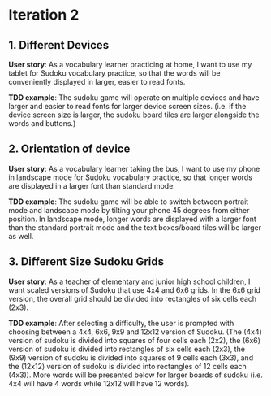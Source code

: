 # Iteration 2

## 1. Different Devices

**User story**: As a vocabulary learner practicing at home, I want to use my tablet for Sudoku vocabulary practice, so that the words will be conveniently displayed in larger, easier to read fonts. 

**TDD example**: The sudoku game will operate on multiple devices and have larger and easier to read fonts for larger device screen sizes. (i.e. if the device screen size is larger, the sudoku board tiles are larger alongside the words and buttons.)

## 2. Orientation of device

**User story**: As a vocabulary learner taking the bus, I want to use my phone in landscape mode for Sudoku vocabulary practice, so that longer words are displayed in a larger font than standard mode.

**TDD example**: The sudoku game will be able to switch between portrait mode and landscape mode by tilting your phone 45 degrees from either position. In landscape mode, longer words are displayed with a larger font than the standard portrait mode and the text boxes/board tiles will be larger as well.


## 3. Different Size Sudoku Grids

**User story**: As a teacher of elementary and junior high school children, I want scaled versions of Sudoku that use 4x4 and 6x6 grids. In the 6x6 grid version, the overall grid should be divided into rectangles of six cells each (2x3).

**TDD example**: After selecting a difficulty, the user is prompted with choosing between a 4x4, 6x6, 9x9 and 12x12 version of Sudoku. (The (4x4) version of sudoku is divided into squares of four cells each (2x2), 
the (6x6) version of sudoku is divided into rectangles of six cells each (2x3), the (9x9) version of sudoku is divided into squares of 9 cells each (3x3), and the (12x12) version of sudoku is divided into rectangles 
of 12 cells each (4x3)). More words will be presented below for larger boards of sudoku (i.e. 4x4 will have 4 words while 12x12 will have 12 words).




